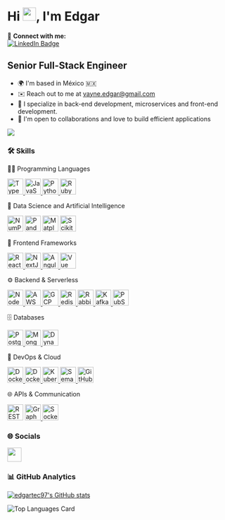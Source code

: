 # Hi  <img src="https://raw.githubusercontent.com/MartinHeinz/MartinHeinz/master/wave.gif" width="30px">, I'm Edgar

🔗 **Connect with me:**  
[![LinkedIn Badge](https://img.shields.io/badge/LinkedIn-Edgar_Castillo-blue?style=flat&logo=linkedin&logoColor=white)](https://www.linkedin.com/in/edgar-castillo-vega-892793175/)

**Senior Full-Stack Engineer**
---------------------------

* 🌍  I'm based in México 🇲🇽
* ✉️  Reach out to me at [vayne.edgar@gmail.com](mailto:vayne.edgar@gmail.com)
* 🧠  I specialize in back-end development, microservices and front-end development.
* 🤝  I'm open to collaborations and love to build efficient applications

<a href="https://www.github.com/edgartec97" target="_blank" rel="noreferrer"><img src="https://img.shields.io/github/followers/edgartec97?logo=github&style=for-the-badge&color=0891b2&labelColor=1c1917" /></a>

### 🛠️ Skills
👩‍💻 Programming Languages
<p align="left"> <a href="https://www.typescriptlang.org/" target="_blank" rel="noreferrer"> <img src="https://raw.githubusercontent.com/danielcranney/readme-generator/main/public/icons/skills/typescript-colored.svg" width="36" height="36" alt="TypeScript" /> </a> <a href="https://developer.mozilla.org/en-US/docs/Web/JavaScript" target="_blank" rel="noreferrer"> <img src="https://raw.githubusercontent.com/danielcranney/readme-generator/main/public/icons/skills/javascript-colored.svg" width="36" height="36" alt="JavaScript" /> </a> <a href="https://www.python.org/" target="_blank" rel="noreferrer"> <img src="https://raw.githubusercontent.com/danielcranney/readme-generator/main/public/icons/skills/python-colored.svg" width="36" height="36" alt="Python" /> </a> <a href="https://www.ruby-lang.org/en/" target="_blank" rel="noreferrer"> <img src="https://raw.githubusercontent.com/danielcranney/readme-generator/main/public/icons/skills/ruby-colored.svg" width="36" height="36" alt="Ruby" /> </a> </p>
🧠 Data Science and Artificial Intelligence
<p align="left"> <a href="https://numpy.org/" target="_blank" rel="noreferrer"><img src="https://cdn.jsdelivr.net/gh/devicons/devicon/icons/numpy/numpy-original.svg" width="36" height="36" alt="NumPy" /></a> <a href="https://pandas.pydata.org/" target="_blank" rel="noreferrer"><img src="https://cdn.jsdelivr.net/gh/devicons/devicon/icons/pandas/pandas-original.svg" width="36" height="36" alt="Pandas" /></a> <a href="https://matplotlib.org/" target="_blank" rel="noreferrer"><img src="https://matplotlib.org/_static/images/logo2.svg" width="36" height="36" alt="Matplotlib" /></a> <a href="https://scikit-learn.org/" target="_blank" rel="noreferrer"><img src="https://upload.wikimedia.org/wikipedia/commons/0/05/Scikit_learn_logo_small.svg" width="36" height="36" alt="Scikit-Learn" /></a> <!-- Perceptron, IA, Data Scientist se consideran parte conceptual --> </p>
🧩 Frontend Frameworks
<p align="left"> <a href="https://reactjs.org/" target="_blank" rel="noreferrer"> <img src="https://raw.githubusercontent.com/danielcranney/readme-generator/main/public/icons/skills/react-colored.svg" width="36" height="36" alt="React" /> </a> <a href="https://nextjs.org/" target="_blank" rel="noreferrer"> <img src="https://cdn.jsdelivr.net/gh/devicons/devicon/icons/nextjs/nextjs-original.svg" width="36" height="36" alt="NextJS" /> </a> <a href="https://angular.io/" target="_blank" rel="noreferrer"> <img src="https://cdn.jsdelivr.net/gh/devicons/devicon/icons/angularjs/angularjs-original.svg" width="36" height="36" alt="Angular" /> </a> <a href="https://vuejs.org/" target="_blank" rel="noreferrer"> <img src="https://cdn.jsdelivr.net/gh/devicons/devicon/icons/vuejs/vuejs-original.svg" width="36" height="36" alt="Vue" /> </a> </p>
⚙️ Backend & Serverless
<p align="left"> <a href="https://nodejs.org/en/" target="_blank" rel="noreferrer"> <img src="https://raw.githubusercontent.com/danielcranney/readme-generator/main/public/icons/skills/nodejs-colored.svg" width="36" height="36" alt="NodeJS" /> </a> <a href="https://aws.amazon.com/lambda/" target="_blank" rel="noreferrer"> <img src="https://static-00.iconduck.com/assets.00/aws-lambda-icon-423x512-tfxr9wfa.png" width="36" height="36" alt="AWS Lambda" /> </a> <a href="https://cloud.google.com/" target="_blank" rel="noreferrer"> <img src="https://cdn.jsdelivr.net/gh/devicons/devicon/icons/googlecloud/googlecloud-original.svg" width="36" height="36" alt="GCP" /> </a> <a href="https://redis.io/" target="_blank" rel="noreferrer"> <img src="https://cdn.jsdelivr.net/gh/devicons/devicon/icons/redis/redis-original.svg" width="36" height="36" alt="Redis" /> </a> <a href="https://www.rabbitmq.com/" target="_blank" rel="noreferrer"> <img src="https://upload.wikimedia.org/wikipedia/commons/7/71/RabbitMQ_logo.svg" width="36" height="36" alt="RabbitMQ" /> </a> <a href="https://kafka.apache.org/" target="_blank" rel="noreferrer"> <img src="https://upload.wikimedia.org/wikipedia/commons/thumb/5/53/Apache_kafka_wordtype.svg/2560px-Apache_kafka_wordtype.svg.png" width="36" height="36" alt="Kafka" /> </a> <a href="https://cloud.google.com/pubsub" target="_blank" rel="noreferrer"> <img src="https://cloud.google.com/_static/cloud/images/social-icon-google-cloud-1200-630.png" width="36" height="36" alt="PubSub" /> </a> </p>
🗄️ Databases
<p align="left"> <a href="https://www.postgresql.org/" target="_blank" rel="noreferrer"> <img src="https://cdn.jsdelivr.net/gh/devicons/devicon/icons/postgresql/postgresql-original.svg" width="36" height="36" alt="PostgreSQL" /> </a> <a href="https://www.mongodb.com/" target="_blank" rel="noreferrer"> <img src="https://cdn.jsdelivr.net/gh/devicons/devicon/icons/mongodb/mongodb-original.svg" width="36" height="36" alt="MongoDB" /> </a> <a href="https://aws.amazon.com/dynamodb/" target="_blank" rel="noreferrer"> <img src="https://static-00.iconduck.com/assets.00/aws-dynamodb-icon-227x256-8rljy0a9.png" width="36" height="36" alt="DynamoDB" /> </a> </p>
🐳 DevOps & Cloud
<p align="left"> <a href="https://www.docker.com/" target="_blank" rel="noreferrer"> <img src="https://cdn.jsdelivr.net/gh/devicons/devicon/icons/docker/docker-original.svg" width="36" height="36" alt="Docker" /> </a> <a href="https://docs.docker.com/compose/" target="_blank" rel="noreferrer"> <img src="https://www.docker.com/wp-content/uploads/2022/03/vertical-logo-monochromatic.png" width="36" height="36" alt="Docker Compose" /> </a> <a href="https://kubernetes.io/" target="_blank" rel="noreferrer"> <img src="https://cdn.jsdelivr.net/gh/devicons/devicon/icons/kubernetes/kubernetes-plain.svg" width="36" height="36" alt="Kubernetes" /> </a> <a href="https://semaphoreci.com/" target="_blank" rel="noreferrer"> <img src="https://avatars.githubusercontent.com/u/9517918?s=200&v=4" width="36" height="36" alt="Semaphore" /> </a> <a href="https://github.com/features/actions" target="_blank" rel="noreferrer"> <img src="https://avatars.githubusercontent.com/u/44036562?s=200&v=4" width="36" height="36" alt="GitHub Actions" /> </a> </p>
🌐 APIs & Communication
<p align="left"> <a href="https://restfulapi.net/" target="_blank" rel="noreferrer"><img src="https://img.icons8.com/ios-filled/50/000000/api.png" width="36" height="36" alt="REST API" /></a> <a href="https://graphql.org/" target="_blank" rel="noreferrer"> <img src="https://cdn.jsdelivr.net/gh/devicons/devicon/icons/graphql/graphql-plain.svg" width="36" height="36" alt="GraphQL" /> </a> <a href="https://socket.io/" target="_blank" rel="noreferrer"> <img src="https://upload.wikimedia.org/wikipedia/commons/9/96/Socket-io.svg" width="36" height="36" alt="Socket.IO" /> </a> </p>

### 🌐 Socials

<p align="left">
<a href="https://www.linkedin.com/in/edgar-castillo-vega-892793175/" target="_blank" rel="noreferrer"><img src="https://raw.githubusercontent.com/danielcranney/readme-generator/main/public/icons/socials/linkedin.svg" width="32" height="32" /></a>
</p>

### 📊 GitHub Analytics

<a href="http://www.github.com/edgartec97"><img src="https://github-readme-stats.vercel.app/api?username=edgartec97&show_icons=true&hide=prs,issues,contribs&count_private=true&title_color=0891b2&text_color=ffffff&icon_color=0891b2&bg_color=1c1917&hide_border=true&show_icons=true" alt="edgartec97's GitHub stats" /></a>

![Top Languages Card](https://github-readme-stats.vercel.app/api/top-langs/?username=edgartec97&theme=nord&layout=compact)
<!--[![Visits Badge](https://badges.pufler.dev/visits/edgartec97/edgartec97)](https://badges.pufler.dev)--¡>
